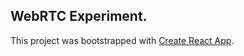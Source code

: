 ## WebRTC Experiment.

This project was bootstrapped with [Create React App](https://github.com/facebook/create-react-app).

